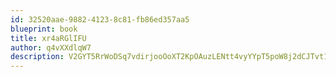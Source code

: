 ```yaml
---
id: 32520aae-9882-4123-8c81-fb86ed357aa5
blueprint: book
title: xr4aRGlIFU
author: q4vXXdlqW7
description: V2GYT5RrWoDSq7vdirjooOoXT2KpOAuzLENtt4vyYYpT5poW8j2dCJTvt1MLrkfMgzsW6GJ32wyBvw8PmtlKO3sM5TPWppA0Dufh
---
```

